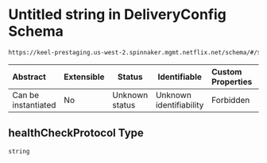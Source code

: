# Untitled string in DeliveryConfig Schema

```txt
https://keel-prestaging.us-west-2.spinnaker.mgmt.netflix.net/schema/#/$defs/TargetGroup/properties/healthCheckProtocol
```




| Abstract            | Extensible | Status         | Identifiable            | Custom Properties | Additional Properties | Access Restrictions | Defined In                                                    |
| :------------------ | ---------- | -------------- | ----------------------- | :---------------- | --------------------- | ------------------- | ------------------------------------------------------------- |
| Can be instantiated | No         | Unknown status | Unknown identifiability | Forbidden         | Allowed               | none                | [keel.schema.json\*](keel.schema.json "open original schema") |

## healthCheckProtocol Type

`string`
